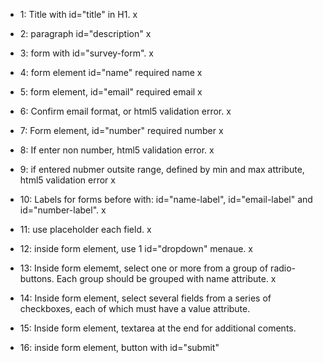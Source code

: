 
* 1: Title with id="title" in H1.
x
* 2: paragraph id="description"
x
* 3: form with id="survey-form".
x
* 4: form element id="name" required name
x
* 5: form element, id="email" required email
x
* 6: Confirm email format, or html5 validation error.
x
* 7: Form element, id="number" required number
x
* 8: If enter non number, html5 validation error.
x
* 9: if entered nubmer outsite range, defined by min and max attribute, html5 validation error
x
* 10: Labels for forms before with: id="name-label", id="email-label" and id="number-label".
x
* 11: use placeholder each field.
x
* 12: inside form element, use 1 id="dropdown" menaue.
x
* 13: Inside form elememt, select one or more from a group of radio-buttons. Each group should be grouped with name attribute.
x
* 14: Inside form element, select several fields from a series of checkboxes, each of which must have a value attribute.

* 15: Inside form element, textarea at the end for additional coments.

* 16: inside form element, button with id="submit"